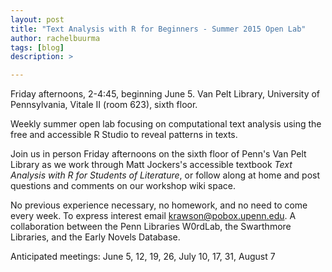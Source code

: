 ```yaml
---
layout: post
title: "Text Analysis with R for Beginners - Summer 2015 Open Lab"
author: rachelbuurma
tags: [blog]
description: >

---
```


Friday afternoons, 2-4:45, beginning June 5. Van Pelt Library, University of Pennsylvania, Vitale II (room 623), sixth floor.

Weekly summer open lab focusing on computational text analysis using the free and accessible R Studio to reveal patterns in texts.

Join us in person Friday afternoons on the sixth floor of Penn's Van Pelt Library as we work through Matt Jockers's accessible textbook *Text Analysis with R for Students of Literature*, or follow along at home and post questions and comments on our workshop wiki space.

No previous experience necessary, no homework, and no need to come every week. To express interest email krawson@pobox.upenn.edu. A collaboration between the Penn Libraries W0rdLab, the Swarthmore Libraries, and the Early Novels Database.

Anticipated meetings: June 5, 12, 19, 26, July 10, 17, 31, August 7
